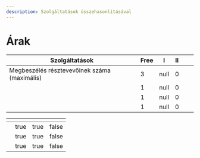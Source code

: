 ```yaml
---
description: Szolgáltatások összehasonlításával
---
```


# Árak



<table><thead><tr><th>Szolgáltatások</th><th data-type="number">Free</th><th data-type="number">I</th><th data-type="number">II</th><th data-hidden></th><th data-hidden></th></tr></thead><tbody><tr><td>Megbeszélés résztevevőinek száma (maximális)</td><td>3</td><td>null</td><td>0</td><td></td><td></td></tr><tr><td></td><td>1</td><td>null</td><td>0</td><td></td><td></td></tr><tr><td></td><td>1</td><td>null</td><td>0</td><td></td><td></td></tr><tr><td></td><td>1</td><td>null</td><td>0</td><td></td><td></td></tr></tbody></table>

<table><thead><tr><th></th><th data-type="checkbox"></th><th data-type="checkbox"></th><th data-type="checkbox"></th></tr></thead><tbody><tr><td></td><td>true</td><td>true</td><td>false</td></tr><tr><td></td><td>true</td><td>true</td><td>false</td></tr><tr><td></td><td>true</td><td>true</td><td>false</td></tr></tbody></table>
